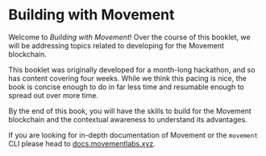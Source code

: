 # Building with Movement
Welcome to *Building with Movement*! Over the course of this booklet, we will be addressing topics related to developing for the Movement blockchain.

This booklet was originally developed for a month-long hackathon, and so has content covering four weeks. While we think this pacing is nice, the book is concise enough to do in far less time and resumable enough to spread out over more time.

By the end of this book, you will have the skills to build for the Movement blockchain and the contextual awareness to understand its advantages.

If you are looking for in-depth documentation of Movement or the `movement` CLI please head to [docs.movementlabs.xyz](https://docs.movementlabs.xyz/).